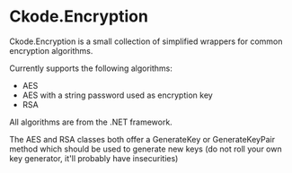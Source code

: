 # Ckode.Encryption
Ckode.Encryption is a small collection of simplified wrappers for common encryption algorithms.

Currently supports the following algorithms:
- AES
- AES with a string password used as encryption key
- RSA

All algorithms are from the .NET framework.

The AES and RSA classes both offer a GenerateKey or GenerateKeyPair method which should be used to generate new keys (do not roll your own key generator, it'll probably have insecurities)
